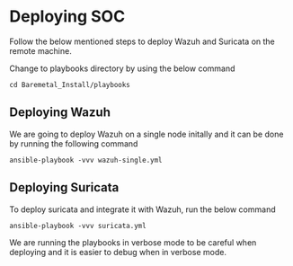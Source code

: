 # **Deploying SOC**

Follow the below mentioned steps to deploy Wazuh and Suricata on the remote machine.

Change to playbooks directory by using the below command

``` cd Baremetal_Install/playbooks ```

## **Deploying Wazuh**

We are going to deploy Wazuh on a single node initally and it can be done by running the following command

``` ansible-playbook -vvv wazuh-single.yml ```

## **Deploying Suricata**

To deploy suricata and integrate it with Wazuh, run the below command

``` ansible-playbook -vvv suricata.yml ```

We are running the playbooks in verbose mode to be careful when deploying and it is easier to debug when in verbose mode.
